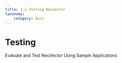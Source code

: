 ```yaml
---
title: 3.x Testing NeuVector
taxonomy:
    category: docs
---
```


# Testing

Evaluate and Test NeuVector Using Sample Applications
